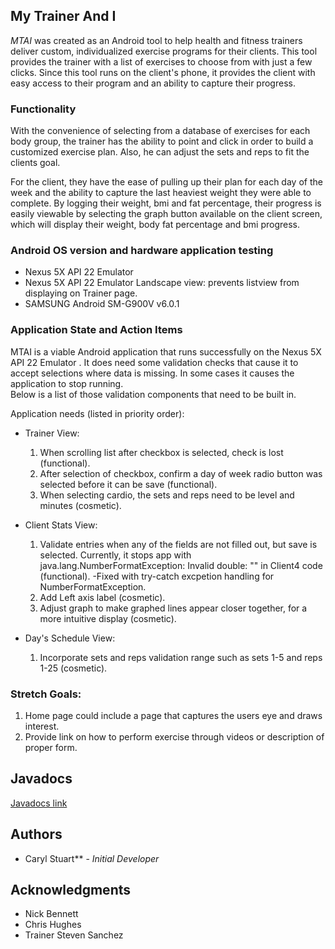 ## My Trainer And I 

_MTAI_ was created as an Android tool to help health and fitness trainers deliver custom, individualized exercise programs for their clients.  This tool provides the trainer with a list of exercises to choose from with just a few clicks.  Since this tool runs
on the client's phone, it provides the client with easy access to their program and an ability to capture their progress.

### Functionality

With the convenience of selecting from a database of exercises for each body group, the trainer has the ability to point and click in 
order to build a customized exercise plan.  Also, he can adjust the sets and reps to fit the clients goal.  

For the client, they have the ease of pulling up their plan for each day of the week and the ability to capture the last heaviest 
weight they were able to complete.  By logging their weight, bmi and fat percentage, their progress is easily 
viewable by selecting the graph button available on the client screen, which will display their weight, body fat percentage and 
bmi progress.

### Android OS version and hardware application testing
* Nexus 5X API 22 Emulator
* Nexus 5X API 22 Emulator Landscape view: prevents listview from displaying on Trainer page.
* SAMSUNG Android SM-G900V v6.0.1
  
### Application State and Action Items

MTAI is a viable Android application that runs successfully on the Nexus 5X API 22 Emulator .  It does need some validation 
checks that cause it to accept selections where data is missing.  In some cases it causes the application to stop running.  
Below is a list of those validation components that need to be built in.

Application needs (listed in priority order):

* Trainer View:
  1) When scrolling list after checkbox is selected, check is lost (functional).
  2) After selection of checkbox, confirm a day of week radio button was selected before it can be save (functional).
  3) When selecting cardio, the sets and reps need to be level and minutes (cosmetic).
  
* Client Stats View:
  1) Validate entries when any of the fields are not filled out, but save is selected. 
     Currently, it stops app with java.lang.NumberFormatException: Invalid double: "" in Client4 code (functional).
     -Fixed with try-catch excpetion handling for NumberFormatException.
  2) Add Left axis label (cosmetic).
  3) Adjust graph to make graphed lines appear closer together, for a more intuitive display (cosmetic).  
  
  
* Day's Schedule View:
  1) Incorporate sets and reps validation range such as sets 1-5 and reps 1-25 (cosmetic). 

### Stretch Goals:
1) Home page could include a page that captures the users eye and draws interest.
2) Provide link on how to perform exercise through videos or description of proper form.

## Javadocs
[Javadocs link](/docs)

## Authors

* Caryl Stuart** - *Initial Developer* 

## Acknowledgments

* Nick Bennett
* Chris Hughes
* Trainer Steven Sanchez 
